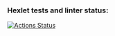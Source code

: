 ### Hexlet tests and linter status:
[![Actions Status](https://github.com/Xpamju/frontend-project-11/actions/workflows/hexlet-check.yml/badge.svg)](https://github.com/Xpamju/frontend-project-11/actions)